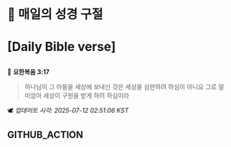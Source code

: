 # 🙏 매일의 성경 구절
# [Daily Bible verse]
##
<!-- START_BIBLE_VERSE -->
📖 **요한복음 3:17**
> 하나님이 그 아들을 세상에 보내신 것은 세상을 심판하려 하심이 아니요 그로 말미암아 세상이 구원을 받게 하려 하심이라

🕊️ _업데이트 시각: 2025-07-12 02:51:06 KST_
  <!-- END_BIBLE_VERSE -->
## GITHUB_ACTION
